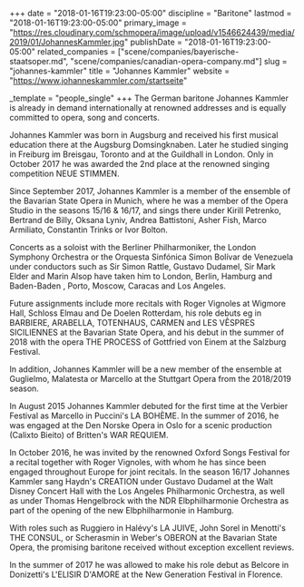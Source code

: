 +++
date = "2018-01-16T19:23:00-05:00"
discipline = "Baritone"
lastmod = "2018-01-16T19:23:00-05:00"
primary_image = "https://res.cloudinary.com/schmopera/image/upload/v1546624439/media/2019/01/JohannesKammler.jpg"
publishDate = "2018-01-16T19:23:00-05:00"
related_companies = ["scene/companies/bayerische-staatsoper.md", "scene/companies/canadian-opera-company.md"]
slug = "johannes-kammler"
title = "Johannes Kammler"
website = "https://www.johanneskammler.com/startseite"

_template = "people_single"
+++
The German baritone Johannes Kammler is already in demand internationally at renowned addresses and is equally committed to opera, song and concerts.

Johannes Kammler was born in Augsburg and received his first musical education there at the Augsburg Domsingknaben. Later he studied singing in Freiburg im Breisgau, Toronto and at the Guildhall in London. Only in October 2017 he was awarded the 2nd place at the renowned singing competition NEUE STIMMEN.

Since September 2017, Johannes Kammler is a member of the ensemble of the Bavarian State Opera in Munich, where he was a member of the Opera Studio in the seasons 15/16 & 16/17, and sings there under Kirill Petrenko, Bertrand de Billy, Oksana Lyniv, Andrea Battistoni, Asher Fish, Marco Armiliato, Constantin Trinks or Ivor Bolton.

Concerts as a soloist with the Berliner Philharmoniker, the London Symphony Orchestra or the Orquesta Sinfónica Simon Bolívar de Venezuela under conductors such as Sir Simon Rattle, Gustavo Dudamel, Sir Mark Elder and Marin Alsop have taken him to London, Berlin, Hamburg and Baden-Baden , Porto, Moscow, Caracas and Los Angeles.

Future assignments include more recitals with Roger Vignoles at Wigmore Hall, Schloss Elmau and De Doelen Rotterdam, his role debuts eg in BARBIERE, ARABELLA, TOTENHAUS, CARMEN and LES VÊSPRES SICILIENNES at the Bavarian State Opera, and his debut in the summer of 2018 with the opera THE PROCESS of Gottfried von Einem at the Salzburg Festival.

In addition, Johannes Kammler will be a new member of the ensemble at Guglielmo, Malatesta or Marcello at the Stuttgart Opera from the 2018/2019 season.

In August 2015 Johannes Kammler debuted for the first time at the Verbier Festival as Marcello in Puccini's LA BOHÈME. In the summer of 2016, he was engaged at the Den Norske Opera in Oslo for a scenic production (Calixto Bieito) of Britten's WAR REQUIEM.

In October 2016, he was invited by the renowned Oxford Songs Festival for a recital together with Roger Vignoles, with whom he has since been engaged throughout Europe for joint recitals. In the season 16/17 Johannes Kammler sang Haydn's CREATION under Gustavo Dudamel at the Walt Disney Concert Hall with the Los Angeles Philharmonic Orchestra, as well as under Thomas Hengelbrock with the NDR Elbphilharmonie Orchestra as part of the opening of the new Elbphilharmonie in Hamburg. 

With roles such as Ruggiero in Halévy's LA JUIVE, John Sorel in Menotti's THE CONSUL, or Scherasmin in Weber's OBERON at the Bavarian State Opera, the promising baritone received without exception excellent reviews.

In the summer of 2017 he was allowed to make his role debut as Belcore in Donizetti's L'ELISIR D'AMORE at the New Generation Festival in Florence.